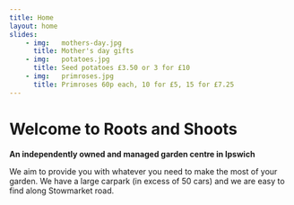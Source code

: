 ```yaml
---
title: Home
layout: home
slides:
    - img:   mothers-day.jpg 
      title: Mother's day gifts
    - img:   potatoes.jpg
      title: Seed potatoes £3.50 or 3 for £10
    - img:   primroses.jpg
      title: Primroses 60p each, 10 for £5, 15 for £7.25
---
```


# Welcome to Roots and Shoots

__An independently owned and managed garden centre in Ipswich__

We aim to provide you with whatever you need to make the most of your garden. We have a large carpark (in excess of 50 cars) and we are easy to find along Stowmarket road.

